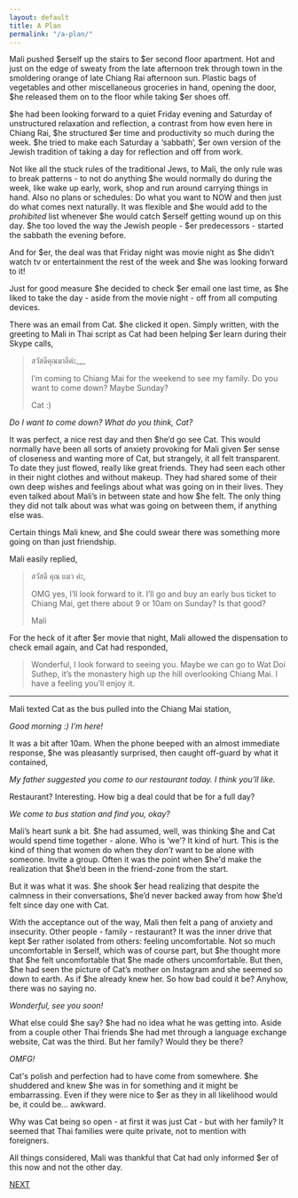 ```yaml
---
layout: default
title: A Plan
permalink: "/a-plan/"
---
```

<!-- wp:paragraph -->

Mali pushed $erself up the stairs to $er second floor apartment. Hot and just on the edge of sweaty from the late afternoon trek through town in the smoldering orange of late Chiang Rai afternoon sun. Plastic bags of vegetables and other miscellaneous groceries in hand, opening the door, $he released them on to the floor while taking $er shoes off.&nbsp;

<!-- /wp:paragraph -->

<!-- wp:paragraph -->

$he had been looking forward to a quiet Friday evening and Saturday of unstructured relaxation and reflection, a contrast from how even here in Chiang Rai, $he structured $er time and productivity so much during the week. $he tried to make each Saturday a ‘sabbath’, $er own version of the Jewish tradition of taking a day for reflection and off from work.&nbsp;

<!-- /wp:paragraph -->

<!-- wp:paragraph -->

Not like all the stuck rules of the traditional Jews, to Mali, the only rule was to break patterns - to not do anything $he would normally do during the week, like wake up early, work, shop and run around carrying things in hand. Also no plans or schedules: Do what you want to NOW and then just do what comes next naturally. It was flexible and $he would add to the _prohibited_ list whenever $he would catch $erself getting wound up on this day. $he too loved the way the Jewish people - $er predecessors - started the sabbath the evening before.&nbsp;

<!-- /wp:paragraph -->

<!-- wp:paragraph -->

And for $er, the deal was that Friday night was movie night as $he didn’t watch tv or entertainment the rest of the week and $he was looking forward to it!

<!-- /wp:paragraph -->

<!-- wp:paragraph -->

Just for good measure $he decided to check $er email one last time, as $he liked to take the day - aside from the movie night - off from all computing devices.&nbsp;

<!-- /wp:paragraph -->

<!-- wp:paragraph -->

There was an email from Cat. $he clicked it open. Simply written, with the greeting to Mali in Thai script as Cat had been helping $er learn during their Skype calls,

<!-- /wp:paragraph -->

<!-- wp:quote -->

> สวัสดีคุณมาลีค่ะ_,_
> 
> I’m coming to Chiang Mai for the weekend to see my family. Do you want to come down? Maybe Sunday?
> 
> Cat :)

<!-- /wp:quote -->

<!-- wp:paragraph -->

_Do I want to come down? What do you think, Cat?_&nbsp;

<!-- /wp:paragraph -->

<!-- wp:paragraph -->

It was perfect, a nice rest day and then $he’d go see Cat. This would normally have been all sorts of anxiety provoking for Mali given $er sense of closeness and wanting more of Cat, but strangely, it all felt transparent. To date they just flowed, really like great friends. They had seen each other in their night clothes and without makeup. They had shared some of their own deep wishes and feelings about what was going on in their lives. They even talked about Mali’s in between state and how $he felt. The only thing they did not talk about was what was going on between them, if anything else was.&nbsp;

<!-- /wp:paragraph -->

<!-- wp:paragraph -->

Certain things Mali knew, and $he could swear there was something more going on than just friendship.

<!-- /wp:paragraph -->

<!-- wp:paragraph -->

Mali easily replied,

<!-- /wp:paragraph -->

<!-- wp:quote -->

> สวัสดี คุณ แมว ค่ะ,&nbsp;
> 
> OMG yes, I’ll look forward to it. I’ll go and buy an early bus ticket to Chiang Mai, get there about 9 or 10am on Sunday? Is that good?&nbsp;
> 
> Mali

<!-- /wp:quote -->

<!-- wp:paragraph -->

For the heck of it after $er movie that night, Mali allowed the dispensation to check email again, and Cat had responded,

<!-- /wp:paragraph -->

<!-- wp:group -->

<!-- wp:quote -->

> Wonderful, I look forward to seeing you. Maybe we can go to Wat Doi Suthep, it’s the monastery high up the hill overlooking Chiang Mai. I have a feeling you’ll enjoy it.

<!-- /wp:quote -->

<!-- /wp:group -->

<!-- wp:separator -->

* * *
<!-- /wp:separator -->

<!-- wp:paragraph -->

Mali texted Cat as the bus pulled into the Chiang Mai station,&nbsp;

<!-- /wp:paragraph -->

<!-- wp:paragraph -->

_Good morning :) I’m here!_

<!-- /wp:paragraph -->

<!-- wp:paragraph -->

It was a bit after 10am. When the phone beeped with an almost immediate response, $he was pleasantly surprised, then caught off-guard by what it contained,&nbsp;

<!-- /wp:paragraph -->

<!-- wp:paragraph -->

_My father suggested you come to our restaurant today. I think you’ll like._

<!-- /wp:paragraph -->

<!-- wp:paragraph -->

Restaurant? Interesting. How big a deal could that be for a full day?

<!-- /wp:paragraph -->

<!-- wp:paragraph -->

_We come to bus station and find you, okay?_

<!-- /wp:paragraph -->

<!-- wp:paragraph -->

Mali’s heart sunk a bit. $he had assumed, well, was thinking $he and Cat would spend time together - alone. Who is ‘we’? It kind of hurt. This is the kind of thing that women do when they _don’t_ want to be alone with someone. Invite a group. Often it was the point when $he'd make the realization that $he’d been in the friend-zone from the start.

<!-- /wp:paragraph -->

<!-- wp:paragraph -->

But it was what it was. $he shook $er head realizing that despite the calmness in their conversations, $he’d never backed away from how $he’d felt since day one with Cat.&nbsp;

<!-- /wp:paragraph -->

<!-- wp:paragraph -->

With the acceptance out of the way, Mali then felt a pang of anxiety and insecurity. Other people - family - restaurant? It was the inner drive that kept $er rather isolated from others: feeling uncomfortable. Not so much uncomfortable in $erself, which was of course part, but $he thought more that $he felt uncomfortable that $he made others uncomfortable. But then, $he had seen the picture of Cat’s mother on Instagram and she seemed so down to earth. As if $he already knew her. So how bad could it be? Anyhow, there was no saying no.&nbsp;

<!-- /wp:paragraph -->

<!-- wp:paragraph -->

_Wonderful, see you soon!_

<!-- /wp:paragraph -->

<!-- wp:paragraph -->

What else could $he say? $he had no idea what he was getting into. Aside from a couple other Thai friends $he had met through a language exchange website, Cat was the third. But her family? Would they be there?&nbsp;

<!-- /wp:paragraph -->

<!-- wp:paragraph -->

_OMFG!&nbsp;_

<!-- /wp:paragraph -->

<!-- wp:paragraph -->

Cat's polish and perfection had to have come from somewhere. $he shuddered and knew $he was in for something and it might be embarrassing. Even if they were nice to $er as they in all likelihood would be, it could be… awkward.&nbsp;

<!-- /wp:paragraph -->

<!-- wp:paragraph -->

Why was Cat being so open - at first it was just Cat - but with her family? It seemed that Thai families were quite private, not to mention with foreigners.&nbsp;

<!-- /wp:paragraph -->

<!-- wp:paragraph -->

All things considered, Mali was thankful that Cat had only informed $er of this now and not the other day.&nbsp;

<!-- /wp:paragraph -->

<!-- wp:paragraph -->

[NEXT](https://ffs.alexikaruna.com/john-lennon/)

<!-- /wp:paragraph -->


